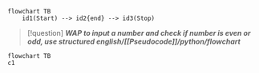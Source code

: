 ```mermaid  
flowchart TB
	id1(Start) --> id2{end} --> id3(Stop)
```

>[!question] ***WAP to input a number and check if number is even or odd, use structured english/[[Pseudocode]]/python/flowchart***


``` mermaid
flowchart TB
c1
```
